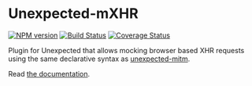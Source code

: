 Unexpected-mXHR
===============

[![NPM version](https://badge.fury.io/js/unexpected-mxhr.svg)](http://badge.fury.io/js/unexpected-mxhr)
[![Build Status](https://github.com/unexpectedjs/unexpected-mxhr/workflows/Tests/badge.svg)](https://github.com/unexpectedjs/unexpected-mxhr)
[![Coverage Status](https://img.shields.io/coveralls/alexjeffburke/unexpected-mxhr.svg?style=flat)](https://coveralls.io/r/alexjeffburke/unexpected-mxhr?branch=master)

Plugin for Unexpected that allows mocking browser based XHR requests using the
same declarative syntax as
[unexpected-mitm](https://github.com/unexpectedjs/unexpected-mitm).

Read [the documentation](https://alexjeffburke.github.io/unexpected-mxhr/).
